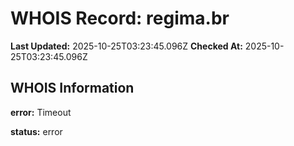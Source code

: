 # WHOIS Record: regima.br

**Last Updated:** 2025-10-25T03:23:45.096Z
**Checked At:** 2025-10-25T03:23:45.096Z

## WHOIS Information

**error:** Timeout

**status:** error

